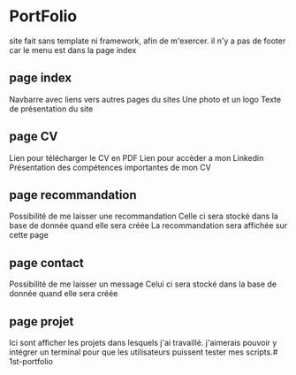 # PortFolio

site fait sans template ni framework, afin de m'exercer.
il n'y a pas de footer car le menu est dans la page index

## page index

Navbarre avec liens vers autres pages du sites
Une photo et un logo 
Texte de présentation du site

## page CV

Lien pour télécharger le CV en PDF
Lien pour accèder a mon Linkedin
Présentation des compétences importantes de mon CV

## page recommandation

Possibilité de me laisser une recommandation
Celle ci sera stocké dans la base de donnée quand elle sera créée
La recommandation sera affichée sur cette page

## page contact

Possibilité de me laisser un message
Celui ci sera stocké dans la base de donnée quand elle sera créée

## page projet

Ici sont afficher les projets dans lesquels j'ai travaillé.
j'aimerais pouvoir y intégrer un terminal pour que les utilisateurs puissent tester mes scripts.# 1st-portfolio
